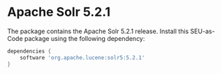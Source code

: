 # Apache Solr 5.2.1

The package contains the Apache Solr 5.2.1 release. Install this SEU-as-Code package using the following dependency:
```groovy
dependencies {
	software 'org.apache.lucene:solr5:5.2.1'
}
```
